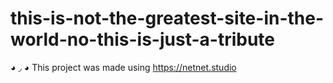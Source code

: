 # this-is-not-the-greatest-site-in-the-world-no-this-is-just-a-tribute
◕ ◞ ◕ This project was made using https://netnet.studio
